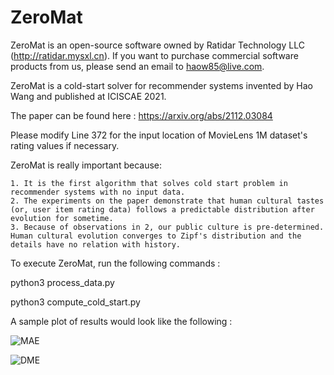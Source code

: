 # ZeroMat

ZeroMat is an open-source software owned by Ratidar Technology LLC (http://ratidar.mysxl.cn). If you want to purchase commercial software products from us, please send an email to haow85@live.com.

ZeroMat is a cold-start solver for recommender systems invented by Hao Wang and published at ICISCAE 2021.

The paper can be found here : https://arxiv.org/abs/2112.03084

Please modify Line 372 for the input location of MovieLens 1M dataset's rating values if necessary.

ZeroMat is really important because:
    
    1. It is the first algorithm that solves cold start problem in recommender systems with no input data.
    2. The experiments on the paper demonstrate that human cultural tastes (or, user item rating data) follows a predictable distribution after evolution for sometime.
    3. Because of observations in 2, our public culture is pre-determined. Human cultural evolution converges to Zipf's distribution and the details have no relation with history.

To execute ZeroMat, run the following commands :

python3 process_data.py

python3 compute_cold_start.py

A sample plot of results would look like the following :

![MAE](https://user-images.githubusercontent.com/20984794/150656430-66836cfe-3223-4b8e-9ecb-5a858728ea34.png)


![DME](https://user-images.githubusercontent.com/20984794/150656435-236be9f8-9d27-4d41-a2e0-63e43ff1d3f8.png)
